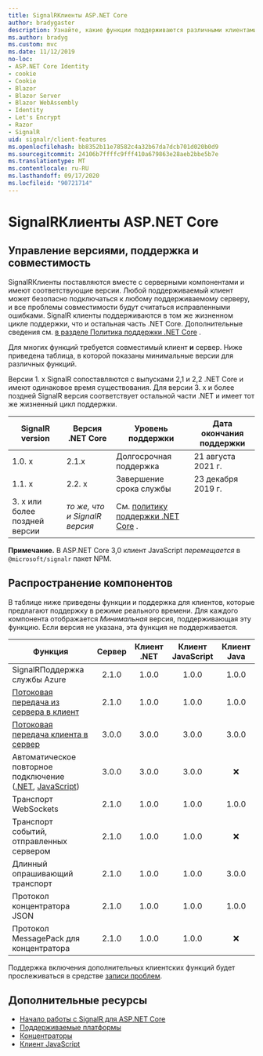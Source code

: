```yaml
---
title: SignalRКлиенты ASP.NET Core
author: bradygaster
description: Узнайте, какие функции поддерживаются различными клиентами ASP.NET Core SignalR .
ms.author: bradyg
ms.custom: mvc
ms.date: 11/12/2019
no-loc:
- ASP.NET Core Identity
- cookie
- Cookie
- Blazor
- Blazor Server
- Blazor WebAssembly
- Identity
- Let's Encrypt
- Razor
- SignalR
uid: signalr/client-features
ms.openlocfilehash: bb8352b11e78582c4a32b67da7dcb701d020b0d9
ms.sourcegitcommit: 24106b7ffffc9fff410a679863e28aeb2bbe5b7e
ms.translationtype: MT
ms.contentlocale: ru-RU
ms.lasthandoff: 09/17/2020
ms.locfileid: "90721714"
---
```

# <a name="aspnet-core-no-locsignalr-clients"></a>SignalRКлиенты ASP.NET Core

## <a name="versioning-support-and-compatibility"></a>Управление версиями, поддержка и совместимость

SignalRКлиенты поставляются вместе с серверными компонентами и имеют соответствующие версии. Любой поддерживаемый клиент может безопасно подключаться к любому поддерживаемому серверу, и все проблемы совместимости будут считаться исправленными ошибками. SignalR клиенты поддерживаются в том же жизненном цикле поддержки, что и остальная часть .NET Core. Дополнительные сведения см. [в разделе Политика поддержки .NET Core](https://dotnet.microsoft.com/platform/support/policy/dotnet-core) .

Для многих функций требуется совместимый клиент **и** сервер. Ниже приведена таблица, в которой показаны минимальные версии для различных функций.

Версии 1. x SignalR сопоставляются с выпусками 2,1 и 2,2 .NET Core и имеют одинаковое время существования. Для версии 3. x и более поздней SignalR версия соответствует остальной части .NET и имеет тот же жизненный цикл поддержки.

| SignalR version | Версия .NET Core | Уровень поддержки | Дата окончания поддержки |
| - | - | - | - |
| 1.0. x | 2.1.x | Долгосрочная поддержка | 21 августа 2021 г. |
| 1.1. x | 2.2. x | Завершение срока службы | 23 декабря 2019 г. |
| 3. x или более поздней версии | *то же, что и SignalR версия* | См. [политику поддержки .NET Core](https://dotnet.microsoft.com/platform/support/policy/dotnet-core) . |

**Примечание.** В ASP.NET Core 3,0 клиент JavaScript *перемещается* в `@microsoft/signalr` пакет NPM.

## <a name="feature-distribution"></a>Распространение компонентов

В таблице ниже приведены функции и поддержка для клиентов, которые предлагают поддержку в режиме реального времени. Для каждого компонента отображается *Минимальная* версия, поддерживающая эту функцию. Если версия не указана, эта функция не поддерживается.

| Функция | Сервер | Клиент .NET | Клиент JavaScript | Клиент Java |
| ---- | :-: | :-: | :-: | :-: |
| SignalRПоддержка службы Azure |2.1.0|1.0.0|1.0.0|1.0.0|
| [Потоковая передача из сервера в клиент](xref:signalr/streaming)          |2.1.0|1.0.0|1.0.0|1.0.0|
| [Потоковая передача клиента в сервер](xref:signalr/streaming)          |3.0.0|3.0.0|3.0.0|3.0.0|
| Автоматическое повторное подключение ([.NET](./dotnet-client.md?tabs=visual-studio&view=aspnetcore-3.0#handle-lost-connection), [JavaScript](./javascript-client.md?view=aspnetcore-3.0#reconnect-clients))          |3.0.0|3.0.0|3.0.0|❌|
| Транспорт WebSockets |2.1.0|1.0.0|1.0.0|1.0.0|
| Транспорт событий, отправленных сервером |2.1.0|1.0.0|1.0.0|❌|
| Длинный опрашивающий транспорт |2.1.0|1.0.0|1.0.0|3.0.0|
| Протокол концентратора JSON |2.1.0|1.0.0|1.0.0|1.0.0|
| Протокол MessagePack для концентратора |2.1.0|1.0.0|1.0.0|❌|

Поддержка включения дополнительных клиентских функций будет прослеживаться в средстве [записи проблем](https://github.com/dotnet/AspNetCore/issues).

## <a name="additional-resources"></a>Дополнительные ресурсы

* [Начало работы с SignalR для ASP.NET Core](xref:tutorials/signalr)
* [Поддерживаемые платформы](xref:signalr/supported-platforms)
* [Концентраторы](xref:signalr/hubs)
* [Клиент JavaScript](xref:signalr/javascript-client)